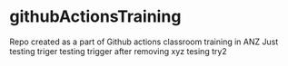 # githubActionsTraining
Repo created as a part of Github actions classroom training in ANZ
Just testing triger
testing trigger after removing xyz
tesing try2
